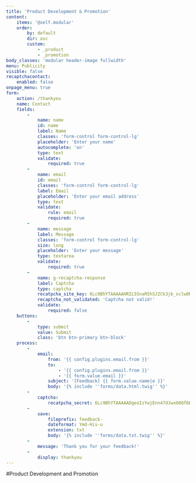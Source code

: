 ```yaml
---
title: 'Product Development & Promotion'
content:
    items: '@self.modular'
    order:
        by: default
        dir: asc
        custom:
            - _product
            - _promotion
body_classes: 'modular header-image fullwidth'
menu: Publicity
visible: false
recaptchacontact:
    enabled: false
onpage_menu: true
form:
    action: /thankyou
    name: Contact
    fields:
        -
            name: name
            id: name
            label: Name
            classes: 'form-control form-control-lg'
            placeholder: 'Enter your name'
            autocomplete: 'on'
            type: text
            validate:
                required: true
        -
            name: email
            id: email
            classes: 'form-control form-control-lg'
            label: Email
            placeholder: 'Enter your email address'
            type: text
            validate:
                rule: email
                required: true
        -
            name: message
            label: Message
            classes: 'form-control form-control-lg'
            size: long
            placeholder: 'Enter your message'
            type: textarea
            validate:
                required: true
        -
            name: g-recaptcha-response
            label: Captcha
            type: captcha
            recatpcha_site_key: 6Lc9BhYTAAAAAHRIL5SnaR5hSJZCk3jb_sclwORq
            recaptcha_not_validated: 'Captcha not valid!'
            validate:
                required: false
    buttons:
        -
            type: submit
            value: Submit
            class: 'btn btn-primary btn-block'
    process:
        -
            email:
                from: '{{ config.plugins.email.from }}'
                to:
                    - '{{ config.plugins.email.from }}'
                    - '{{ form.value.email }}'
                subject: '[Feedback] {{ form.value.name|e }}'
                body: '{% include ''forms/data.html.twig'' %}'
        -
            captcha:
                recatpcha_secret: 6Lc9BhYTAAAAADgeoIzYwjEnn47dJwxO0Qf6BTuP
        -
            save:
                fileprefix: feedback-
                dateformat: Ymd-His-u
                extension: txt
                body: '{% include ''forms/data.txt.twig'' %}'
        -
            message: 'Thank you for your feedback!'
        -
            display: thankyou
---
```


#Product Development and Promotion